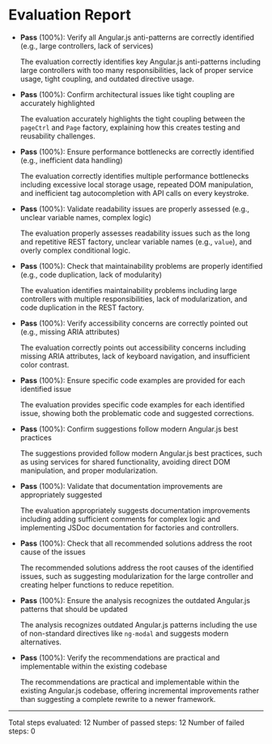 # Evaluation Report

- **Pass** (100%): Verify all Angular.js anti-patterns are correctly identified (e.g., large controllers, lack of services)
  
  The evaluation correctly identifies key Angular.js anti-patterns including large controllers with too many responsibilities, lack of proper service usage, tight coupling, and outdated directive usage.

- **Pass** (100%): Confirm architectural issues like tight coupling are accurately highlighted
  
  The evaluation accurately highlights the tight coupling between the `pageCtrl` and `Page` factory, explaining how this creates testing and reusability challenges.

- **Pass** (100%): Ensure performance bottlenecks are correctly identified (e.g., inefficient data handling)
  
  The evaluation correctly identifies multiple performance bottlenecks including excessive local storage usage, repeated DOM manipulation, and inefficient tag autocompletion with API calls on every keystroke.

- **Pass** (100%): Validate readability issues are properly assessed (e.g., unclear variable names, complex logic)
  
  The evaluation properly assesses readability issues such as the long and repetitive REST factory, unclear variable names (e.g., `value`), and overly complex conditional logic.

- **Pass** (100%): Check that maintainability problems are properly identified (e.g., code duplication, lack of modularity)
  
  The evaluation identifies maintainability problems including large controllers with multiple responsibilities, lack of modularization, and code duplication in the REST factory.

- **Pass** (100%): Verify accessibility concerns are correctly pointed out (e.g., missing ARIA attributes)
  
  The evaluation correctly points out accessibility concerns including missing ARIA attributes, lack of keyboard navigation, and insufficient color contrast.

- **Pass** (100%): Ensure specific code examples are provided for each identified issue
  
  The evaluation provides specific code examples for each identified issue, showing both the problematic code and suggested corrections.

- **Pass** (100%): Confirm suggestions follow modern Angular.js best practices
  
  The suggestions provided follow modern Angular.js best practices, such as using services for shared functionality, avoiding direct DOM manipulation, and proper modularization.

- **Pass** (100%): Validate that documentation improvements are appropriately suggested
  
  The evaluation appropriately suggests documentation improvements including adding sufficient comments for complex logic and implementing JSDoc documentation for factories and controllers.

- **Pass** (100%): Check that all recommended solutions address the root cause of the issues
  
  The recommended solutions address the root causes of the identified issues, such as suggesting modularization for the large controller and creating helper functions to reduce repetition.

- **Pass** (100%): Ensure the analysis recognizes the outdated Angular.js patterns that should be updated
  
  The analysis recognizes outdated Angular.js patterns including the use of non-standard directives like `ng-modal` and suggests modern alternatives.

- **Pass** (100%): Verify the recommendations are practical and implementable within the existing codebase
  
  The recommendations are practical and implementable within the existing Angular.js codebase, offering incremental improvements rather than suggesting a complete rewrite to a newer framework.

---

Total steps evaluated: 12
Number of passed steps: 12
Number of failed steps: 0